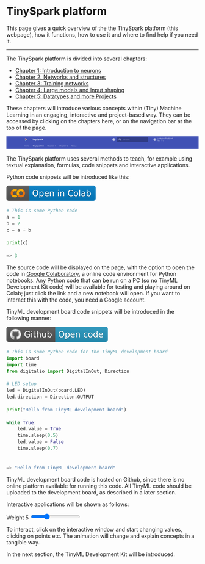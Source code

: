 # TinySpark platform

This page gives a quick overview of the the TinySpark platform (this webpage), how it functions, how to use it and where to find help if you need it.

---

The TinySpark platform is divided into several chapters:

- [Chapter 1: Introduction to neurons]
- [Chapter 2: Networks and structures]
- [Chapter 3: Training networks]
- [Chapter 4: Large models and Input shaping]
- [Chapter 5: Datatypes and more Projects]

<!-- sources -->
[Chapter 1: Introduction to neurons]:../chapter1/introduction.md
[Chapter 2: Networks and structures]:../chapter2/introduction.md
[Chapter 3: Training networks]:../index.md
[Chapter 4: Large models and Input shaping]:../index.md
[Chapter 5: Datatypes and more Projects]:../index.md

These chapters will introduce various concepts within (Tiny) Machine Learning in an engaging, interactive and project-based way. They can be accessed by clicking on the chapters here, or on the navigation bar at the top of the page.

![Navigation bar](../assets/images/navigation_bar.png)

The TinySpark platform uses several methods to teach, for example using textual explanation, formulas, code snippets and interactive applications.

Python code snippets will be introduced like this:

[![Open In Colab](../assets/images/colab-badge.svg)](https://colab.research.google.com/drive/1AoRa8GUn_qJEkL_W6yFm9ECDFSHOD0yD)

```python title="test_code.py"
# This is some Python code
a = 1
b = 2
c = a + b

print(c)

=> 3
```

The source code will be displayed on the page, with the option to open the code in [Google Colaboratory], a online code environment for Python notebooks. Any Python code that can be run on a PC (so no TinyML Development Kit code) will be available for testing and playing around on Colab; just click the link and a new notebook will open. If you want to interact this with the code, you need a Google account.

[Google Colaboratory]:https://colab.research.google.com/

TinyML development board code snippets will be introduced in the following manner:

[![Open In Github](../assets/images/github-badge.svg)]()

```python title="test_code_micro.py"
# This is some Python code for the TinyML development board
import board
import time
from digitalio import DigitalInOut, Direction

# LED setup
led = DigitalInOut(board.LED)
led.direction = Direction.OUTPUT

print("Hello from TinyML development board")

while True:
    led.value = True
    time.sleep(0.5)
    led.value = False
    time.sleep(0.7)


=> "Hello from TinyML development board"
```

TinyML development board code is hosted on Github, since there is no online platform available for running this code. All TinyML code should be uploaded to the development board, as described in a later section.

Interactive applications will be shown as follows:

<script src="https://cdnjs.cloudflare.com/ajax/libs/p5.js/1.6.0/p5.js"></script>
<script>
let slider1;
let weights = [
  0.2,
  0.3,
  0.5,
  0.6,
  -0.4,
  0.9
];

function setup() {
  const canvas = createCanvas(400, 400);
  canvas.parent('sketch-holder');

  slider1 = select('#weight5')
}

function draw() {
  background(220);
  
  weights[4] = slider1.value();
  
  fill(0, 102, 153);
  text('weight 1: ' + weights[0], 10, 30);
  text('weight 2: ' + weights[1], 10, 40);
  text('weight 3: ' + weights[2], 10, 50);
  text('weight 4: ' + weights[3], 10, 60);
  text('weight 5: ' + weights[4], 10, 70);
  text('weight 6: ' + weights[5], 10, 80);
  
  let outputs = [
    (((0*weights[0]+0*weights[1])>=0.5 ? 1 : 0)*weights[4] + ((0*weights[2]+0*weights[3])>=0.5 ? 1 : 0)*weights[5])>=0.5 ? 1 : 0,
    (((0*weights[0]+1*weights[1])>=0.5 ? 1 : 0)*weights[4] + ((0*weights[2]+1*weights[3])>=0.5 ? 1 : 0)*weights[5])>=0.5 ? 1 : 0,
    (((1*weights[0]+0*weights[1])>=0.5 ? 1 : 0)*weights[4] + ((1*weights[2]+0*weights[3])>=0.5 ? 1 : 0)*weights[5])>=0.5 ? 1 : 0,
    (((1*weights[0]+1*weights[1])>=0.5 ? 1 : 0)*weights[4] + ((1*weights[2]+1*weights[3])>=0.5 ? 1 : 0)*weights[5])>=0.5 ? 1 : 0,
  ];
    
  text('[0,0] = ' + outputs[0], 10, 100);
  text('[0,1] = ' + outputs[1], 10, 110);
  text('[1,0] = ' + outputs[2], 10, 120);
  text('[1,1] = ' + outputs[3], 10, 130);
}
</script>
<div>
    <div id="sketch-holder"></div>
    <label for="weight5">Weight 5</label>
    <input type="range" id="weight5" name="weight5" min="-1" max="1" value="-0.4" step="0.1">
</div>

To interact, click on the interactive window and start changing values, clicking on points etc. The animation will change and explain concepts in a tangible way.

In the next section, the TinyML Development Kit will be introduced.